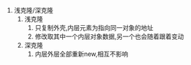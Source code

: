 1. 浅克隆/深克隆
   1. 浅克隆
      1. 只复制外壳,内层元素为指向同一对象的地址
      2. 修改取其中一个内层对象数据,另一个也会随着跟着变动
   2. 深克隆
      1. 内层外层全部重新new,相互不影响